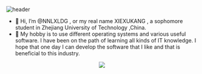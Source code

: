 ![header](https://capsule-render.vercel.app/api?type=Venom&height=300&section=header&text=Nice%20to%20meet%20you!&fontSize=90)


- 👋 Hi, I’m @NNLXLDG , or my real name XIEXUKANG , a sophomore student in Zhejiang University of Technology ,China.
- 👀 My hobby is to use different operating systems and various useful software. I have been on the path of learning all kinds of IT knowledge. I hope that one day I can develop the software that I like and that is beneficial to this industry.







<p align="center">
  <a href="https://skillicons.dev">
    <img src="https://skillicons.dev/icons?i=apple,windows,gmail,git,github,md,anaconda,pycharm,py,c,cpp,qt,go,docker,html,webstorm,css,cmake,idea,java,matlab,powershell,stackoverflow,unreal,visualstudio,vscode" />
  </a>
</p>








<!---
NNLXLDG/NNLXLDG is a ✨ special ✨ repository because its `README.md` (this file) appears on your GitHub profile.
You can click the Preview link to take a look at your changes.
--->
